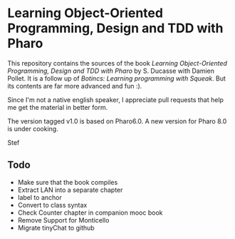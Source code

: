 # Learning Object-Oriented Programming, Design and TDD with Pharo

This repository contains the sources of the book *Learning Object-Oriented Programming, Design and TDD with Pharo* by S. Ducasse with Damien Pollet.
It is a follow up of *Botincs: Learning programming with Squeak*. But its contents are far more advanced and fun :).

Since I'm not a native english speaker, I appreciate pull requests that help me get the material in better form.

The version tagged v1.0 is based on Pharo6.0.
A new version for Pharo 8.0 is under cooking. 

Stef


## Todo

- Make sure that the book compiles
- Extract LAN into a separate chapter
- label to anchor
- Convert to class syntax
- Check Counter chapter in companion mooc book 
- Remove Support for Monticello
- Migrate tinyChat to github


